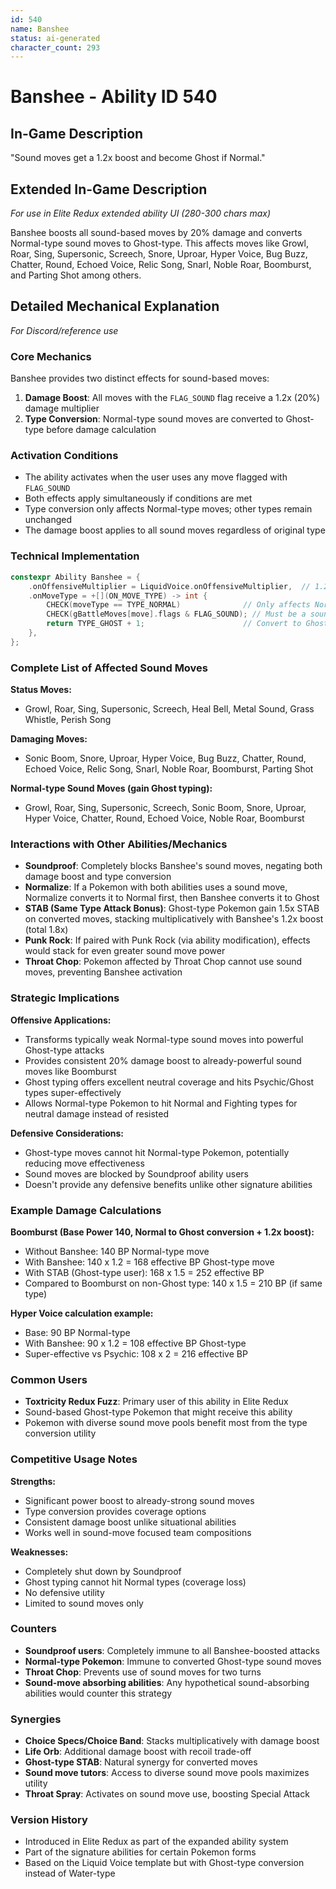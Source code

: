 ```yaml
---
id: 540
name: Banshee
status: ai-generated
character_count: 293
---
```


# Banshee - Ability ID 540

## In-Game Description
"Sound moves get a 1.2x boost and become Ghost if Normal."

## Extended In-Game Description
*For use in Elite Redux extended ability UI (280-300 chars max)*

Banshee boosts all sound-based moves by 20% damage and converts Normal-type sound moves to Ghost-type. This affects moves like Growl, Roar, Sing, Supersonic, Screech, Snore, Uproar, Hyper Voice, Bug Buzz, Chatter, Round, Echoed Voice, Relic Song, Snarl, Noble Roar, Boomburst, and Parting Shot among others.

## Detailed Mechanical Explanation
*For Discord/reference use*

### Core Mechanics
Banshee provides two distinct effects for sound-based moves:
1. **Damage Boost**: All moves with the `FLAG_SOUND` flag receive a 1.2x (20%) damage multiplier
2. **Type Conversion**: Normal-type sound moves are converted to Ghost-type before damage calculation

### Activation Conditions
- The ability activates when the user uses any move flagged with `FLAG_SOUND`
- Both effects apply simultaneously if conditions are met
- Type conversion only affects Normal-type moves; other types remain unchanged
- The damage boost applies to all sound moves regardless of original type

### Technical Implementation
```cpp
constexpr Ability Banshee = {
    .onOffensiveMultiplier = LiquidVoice.onOffensiveMultiplier,  // 1.2x boost for sound moves
    .onMoveType = +[](ON_MOVE_TYPE) -> int {
        CHECK(moveType == TYPE_NORMAL)              // Only affects Normal-type moves
        CHECK(gBattleMoves[move].flags & FLAG_SOUND); // Must be a sound move
        return TYPE_GHOST + 1;                      // Convert to Ghost-type
    },
};
```

### Complete List of Affected Sound Moves
**Status Moves:**
- Growl, Roar, Sing, Supersonic, Screech, Heal Bell, Metal Sound, Grass Whistle, Perish Song

**Damaging Moves:**
- Sonic Boom, Snore, Uproar, Hyper Voice, Bug Buzz, Chatter, Round, Echoed Voice, Relic Song, Snarl, Noble Roar, Boomburst, Parting Shot

**Normal-type Sound Moves (gain Ghost typing):**
- Growl, Roar, Sing, Supersonic, Screech, Sonic Boom, Snore, Uproar, Hyper Voice, Chatter, Round, Echoed Voice, Noble Roar, Boomburst

### Interactions with Other Abilities/Mechanics
- **Soundproof**: Completely blocks Banshee's sound moves, negating both damage boost and type conversion
- **Normalize**: If a Pokemon with both abilities uses a sound move, Normalize converts it to Normal first, then Banshee converts it to Ghost
- **STAB (Same Type Attack Bonus)**: Ghost-type Pokemon gain 1.5x STAB on converted moves, stacking multiplicatively with Banshee's 1.2x boost (total 1.8x)
- **Punk Rock**: If paired with Punk Rock (via ability modification), effects would stack for even greater sound move power
- **Throat Chop**: Pokemon affected by Throat Chop cannot use sound moves, preventing Banshee activation

### Strategic Implications
**Offensive Applications:**
- Transforms typically weak Normal-type sound moves into powerful Ghost-type attacks
- Provides consistent 20% damage boost to already-powerful sound moves like Boomburst
- Ghost typing offers excellent neutral coverage and hits Psychic/Ghost types super-effectively
- Allows Normal-type Pokemon to hit Normal and Fighting types for neutral damage instead of resisted

**Defensive Considerations:**
- Ghost-type moves cannot hit Normal-type Pokemon, potentially reducing move effectiveness
- Sound moves are blocked by Soundproof ability users
- Doesn't provide any defensive benefits unlike other signature abilities

### Example Damage Calculations
**Boomburst (Base Power 140, Normal to Ghost conversion + 1.2x boost):**
- Without Banshee: 140 BP Normal-type move
- With Banshee: 140 x 1.2 = 168 effective BP Ghost-type move
- With STAB (Ghost-type user): 168 x 1.5 = 252 effective BP
- Compared to Boomburst on non-Ghost type: 140 x 1.5 = 210 BP (if same type)

**Hyper Voice calculation example:**
- Base: 90 BP Normal-type
- With Banshee: 90 x 1.2 = 108 effective BP Ghost-type
- Super-effective vs Psychic: 108 x 2 = 216 effective BP

### Common Users
- **Toxtricity Redux Fuzz**: Primary user of this ability in Elite Redux
- Sound-based Ghost-type Pokemon that might receive this ability
- Pokemon with diverse sound move pools benefit most from the type conversion utility

### Competitive Usage Notes
**Strengths:**
- Significant power boost to already-strong sound moves
- Type conversion provides coverage options
- Consistent damage boost unlike situational abilities
- Works well in sound-move focused team compositions

**Weaknesses:**
- Completely shut down by Soundproof
- Ghost typing cannot hit Normal types (coverage loss)
- No defensive utility
- Limited to sound moves only

### Counters
- **Soundproof users**: Completely immune to all Banshee-boosted attacks
- **Normal-type Pokemon**: Immune to converted Ghost-type sound moves
- **Throat Chop**: Prevents use of sound moves for two turns
- **Sound-move absorbing abilities**: Any hypothetical sound-absorbing abilities would counter this strategy

### Synergies
- **Choice Specs/Choice Band**: Stacks multiplicatively with damage boost
- **Life Orb**: Additional damage boost with recoil trade-off
- **Ghost-type STAB**: Natural synergy for converted moves
- **Sound move tutors**: Access to diverse sound move pools maximizes utility
- **Throat Spray**: Activates on sound move use, boosting Special Attack

### Version History
- Introduced in Elite Redux as part of the expanded ability system
- Part of the signature abilities for certain Pokemon forms
- Based on the Liquid Voice template but with Ghost-type conversion instead of Water-type